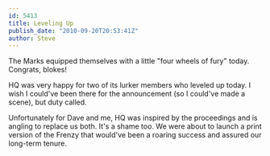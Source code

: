 ```yaml
---
id: 5413
title: Leveling Up
publish_date: "2010-09-20T20:53:41Z"
author: Steve
---
```

  
The Marks equipped themselves with a little "four wheels of fury" today. Congrats, blokes!

HQ was very happy for two of its lurker members who leveled up today. I wish I could've been there for the announcement (so I could've made a scene), but duty called.

Unfortunately for Dave and me, HQ was inspired by the proceedings and is angling to replace us both. It's a shame too. We were about to launch a print version of the Frenzy that would've been a roaring success and assured our long-term tenure.
